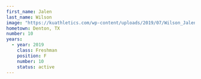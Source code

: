 ```yaml
---
first_name: Jalen
last_name: Wilson
image: "https://kuathletics.com/wp-content/uploads/2019/07/Wilson_Jalen_07182019-1024x853.jpg"
hometown: Denton, TX
number: 10
years:
  - year: 2019
    class: Freshman
    position: F
    number: 10
    status: active
---
```

